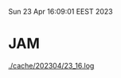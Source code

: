Sun 23 Apr 16:09:01 EEST 2023
# JAM
<a href='./cache/202304/23_16.log'>./cache/202304/23_16.log</a>
